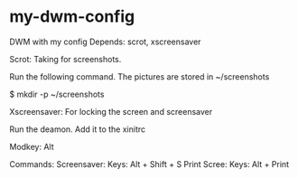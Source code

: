 my-dwm-config
=============

DWM with my config
Depends: scrot, xscreensaver

Scrot: Taking for screenshots.

  Run the following command. The pictures are stored in ~/screenshots
  
  $ mkdir -p ~/screenshots
  
Xscreensaver: For locking the screen and screensaver

  Run the deamon. Add it to the xinitrc
  
Modkey: Alt

Commands:
  Screensaver:
    Keys: Alt + Shift + S
  Print Scree:
    Keys: Alt + Print
